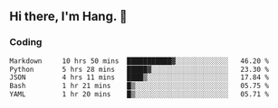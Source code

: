 ## Hi there, I'm Hang. 👋

### Coding

<!--START_SECTION:waka-->

```txt
Markdown     10 hrs 50 mins  ███████████▓░░░░░░░░░░░░░   46.20 %
Python       5 hrs 28 mins   █████▓░░░░░░░░░░░░░░░░░░░   23.30 %
JSON         4 hrs 11 mins   ████▒░░░░░░░░░░░░░░░░░░░░   17.84 %
Bash         1 hr 21 mins    █▒░░░░░░░░░░░░░░░░░░░░░░░   05.75 %
YAML         1 hr 20 mins    █▒░░░░░░░░░░░░░░░░░░░░░░░   05.71 %
```

<!--END_SECTION:waka-->
